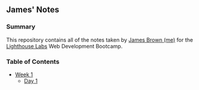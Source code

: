 ## James' Notes

### Summary
This repository contains all of the notes taken by [James Brown (me)](https://github.com/chinny36) for the [Lighthouse Labs](https://www.lighthouselabs.ca/) Web Development Bootcamp.

### Table of Contents
* [Week 1](/Week_1)
  * [Day 1](/Day_1)